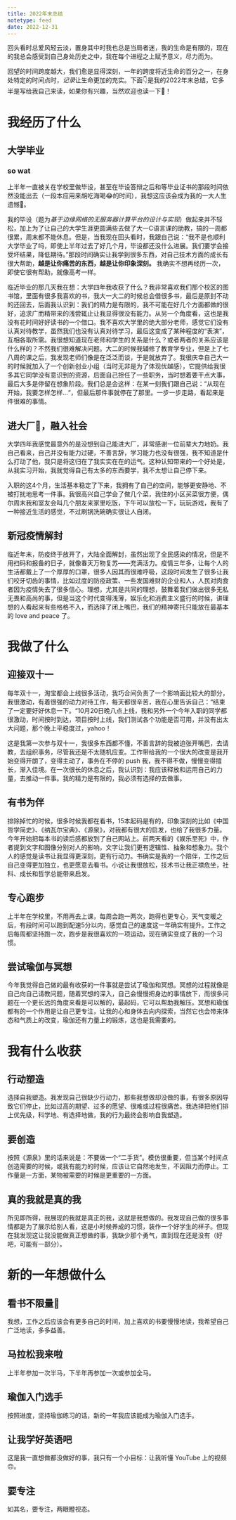 ```yaml
---
title: 2022年末总结
notetype: feed
date: 2022-12-31
---
```



回头看时总爱风轻云淡，置身其中时我也总是当局者迷，我的生命是有限的，现在的我总会感受到自己身处历史之中，我在每个进程之上赋予意义，尽力而为。

回望的时间跨度越大，我们愈是显得深刻，一年的跨度将近生命的百分之一，在身处特定的时间点时，*记录*让生命更加的充实。下面👇是我的2022年末总结，它多半是写给我自己来读，如果你有兴趣，当然欢迎也读一下🐳！

# 我经历了什么

## 大学毕业

### so wat

上半年一直被关在学校里做毕设，甚至在毕设答辩之后和等毕业证书的那段时间依然没能出去（一段本应用来胡吃海喝😂的时间），我想这应该会成为我的一大人生遗憾🐶。

我的毕设（题为*基于边缘网络的无服务器计算平台的设计与实现*）做起来并不轻松，加上为了让自己的大学生涯更圆满些去做了大一C语言课的助教，搞的一周都很累，周末都不能休息。但是，当我现在回头看时，我跟自己说：“我不是也顺利大学毕业了吗，即使上半年过去了好几个月，毕设都还没什么进展。我们要学会接受坏结果，降低期待。”那段时间确实让我学到很多东西，对自己技术方面的成长有很大帮助，**越是让你痛苦的东西，越是让你印象深刻。** 我确实不想再经历一次，即使它很有帮助，就像高考一样。

临近毕业的那几天我在想：大学四年我收获了什么？我非常喜欢我们那个校区的图书馆，里面有很多我喜欢的书，我大一大二的时候总会借很多书，最后是原封不动的还回去，后面我认识到：我们的精力是有限的，我不可能在好几个方面都做的很好，追求广而精带来的浅尝辄止让我显得很没有能力。从另一个角度看，这也是我没有花时间好好读书的一个借口。我不喜欢大学里的绝大部分老师，感觉它们没有认真对待教学，虽然我们也没有认真对待学习，最后这变成了某种程度的“表演”，互相各取所需。我很想知道现在老师和学生的关系是什么？或者两者的关系应该是什么样的？不然我们很难解决问题。大二的时候我辅修了教育学专业，但是上了七八周的课之后，我发现老师们像是在泛泛而谈，于是就放弃了。我很庆幸自己大一的时候就加入了一个创新创业小组（当时无非是为了体现优越感），它提供给我很多其它同学没有意识到的资源，后面自己担任了一些职务，当时想着要干点大事，最后大多是停留在想象阶段。我们总是会这样：在某一刻我们跟自己说：“从现在开始，我要怎样怎样...“，但最后那件事就停在了那里。一步一步走路，看起来是件很难的事情。

## 进大厂🤪，融入社会

大学四年我感觉最意外的是没想到自己能进大厂，非常感谢一位前辈大力地奶。我自己看来，自己并没有能力过硬，不善言辞，学习能力也没有很强，我不知道是什么打动了他，我只是将这归在了我实实在在的运气。这种认知带来的一个好处是，从我实习开始，我就觉得自己有太多的东西要学，我不太想让自己停下来。

入职的这4个月，生活基本稳定了下来，我拥有了自己的空间，能够更安静地、不被打扰地思考一件事。我很高兴自己学会了做几个菜，我住的小区买菜很方便，偶尔周末我和室友会叫几个朋友来家里吃饭，下午可以放松一下，玩玩游戏，我有了一种接近生活的感觉，不过刷锅洗碗确实很让人自闭。

## 新冠疫情解封

临近年末，防疫终于放开了，大陆全面解封，虽然出现了全民感染的情况，但是不用扫码和报备的日子，就像春天万物复苏——充满活力。疫情三年多，让每个人的生活都戴上了一个厚厚的口罩，很多人因其而很难呼吸，这段时间发生了很多让我们咬牙切齿的事情，比如过度的防疫政策、一些发国难财的企业和人，人民对肉食者因为疫情失去了很多信心。理想，尤其是共同的理想，鼓舞着我们做出很多无私无畏和高尚的事，但是当这个时代变得浅薄，娱乐化和消费主义盛行的时候，讲理想的人看起来有些格格不入，而选择了闭上嘴巴，我们的精神寄托只能放在最基本的 love and peace 了。

# 我做了什么

## 迎接双十一

每年双十一，淘宝都会上线很多活动，我巧合间负责了一个影响面比较大的部分，我很激动，有着很强的动力对待工作，每天都很辛苦，我在心里告诉自己：“结束了一定要好好休息一下。“10月20日晚八点上线，我和另外一个今年入职的同学都很激动，时间按时到达，项目按时上线，我们测试各个功能是否可用，并没有出太大问题，那个晚上平稳度过，yahoo！

这是我第一次参与双十一，我很多东西都不懂，不善言辞的我被迫张开嘴巴，去请教，去组织事务，尽管我还是不太随机应变。工作带给我的一个很大的改变是我开始变得开朗了，变得主动了，事务在不停的 push 我，我不得不做，慢慢变得擅长，渐入佳境。在一次很长的休息之后，我认识到：我应该释放和运用自己的力量，去推动一件事。我的精力是有限的，我必须有选择的去做事。

## 有书为伴

排除掉忙的时候，很多时候我都在看书，15本起码是有的，印象深刻的比如《中国哲学简史》、《纳瓦尔宝典》、《源泉》，对我都有很大的启发，也给了我很多力量。今年开始把每本书的读后感都放到了自己网站上。前两天看的《娱乐至死》中，作者提到文字和图像分别对人的影响，文字让我们更有逻辑性、抽象和想象力。我个人的感觉是读书让我显得更深刻，更有行动力。书确实是我的一个陪伴，工作之后自己变得更加独立，也更愿意去看书。小说让我很放松，技术书让我正襟危坐，社科、成长和哲学总能带来启发。

## 专心跑步

上半年在学校里，不用再去上课，每周会跑一两次，跑得也更专心，天气变暖之后，有段时间可以跑到配速5分以内，感觉自己的速度这一年确实有提升。工作之后每周都坚持跑一次，跑步是我很喜欢的一项运动，现在确实变成了我的一个习惯。

## 尝试瑜伽与冥想

今年我觉得自己做的最有收获的一件事就是尝试了瑜伽和冥想。冥想的过程就像是自己向自己请教问题，随着冥想的深入，自己会慢慢把身边的事情放下，而很多问题在一个更长远的角度来看是可以解的，最起码，它可以帮助我解压。冥想和瑜伽都有的一个作用是让自己更专注，让我的心和身体去向内探索，当然它也会带来体态和气质上的改变，瑜伽还有力量上的锻炼，这也是我需要的。

# 我有什么收获

## 行动塑造

选择自我塑造。我发现自己很缺少行动力，那些我想做却没做的事，有很多原因导致它们停止，比如过高的期望、过多的愿望、很难或过程很痛苦。我选择把他们排上优先级，科学地、有选择地做，我的行为最终会影响自我塑造。

## 要创造

按照《源泉》里的话来说是：不要做一个“二手货”。模仿很重要，但当某个时间点创造需要的时候，或我有能力的时候，应该让它自然地发生，不因阻力而停止。工作量是一方面，某物被需要的时候是更重要的一方面。

## 真的我就是真的我

所见即所得，我展现的我就是真正的我，这就是我想做的。我发现自己做的很多事情都是为了展示给别人看，这是小时候养成的习惯，装作一个好学生的样子。但现在我发现这让我没能做真正想做的事，我缺少那个勇气，直到现在还是没有（好吧，可能有一部分）。

# 新的一年想做什么

## 看书不限量🐶

我想，工作之后应该会有更多自己的时间，加上喜欢的书要慢慢地读，我希望自己广泛地读，多多益善。

## 马拉松我来啦

上半年参加一次半马，下半年再参加一次或参加全马。

## 瑜伽入门选手

按照进度，坚持瑜伽练习的话，新的一年我应该能成为瑜伽入门选手。

## 让我学好英语吧

这是我一直想做都没做好的事，我只有一个小目标：让我听懂 YouTube 上的视频🙃。

## 要专注

如其名，要专注，两眼瞪视态。

